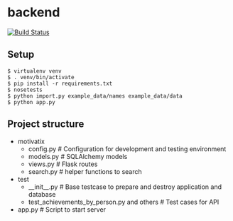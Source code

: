 # backend
[![Build Status](https://travis-ci.org/Motivatix/backend.svg?branch=master)](https://travis-ci.org/Motivatix/backend)

## Setup
```
$ virtualenv venv
$ . venv/bin/activate
$ pip install -r requirements.txt
$ nosetests
$ python import.py example_data/names example_data/data
$ python app.py
```
## Project structure
- motivatix
	- config.py # Configuration for development and testing environment
	- models.py # SQLAlchemy models
	- views.py # Flask routes
    - search.py # helper functions to search
- test
	- \_\_init\_\_.py # Base testcase to prepare and destroy application and database
	-  test_achievements_by_person.py and others # Test cases for API
- app.py # Script to start server
